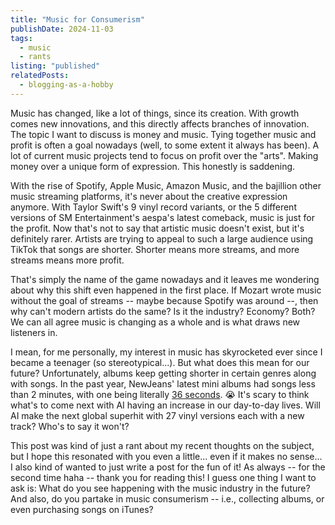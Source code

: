 ```yaml
---
title: "Music for Consumerism"
publishDate: 2024-11-03
tags:
  - music
  - rants
listing: "published"
relatedPosts:
  - blogging-as-a-hobby
---
```


Music has changed, like a lot of things, since its creation. With growth comes new innovations, and this directly
affects branches of innovation. The topic I want to discuss is money and music. Tying together music and profit is often
a goal nowadays (well, to some extent it always has been). A lot of current music projects tend to focus on profit over
the "arts". Making money over a unique form of expression. This honestly is saddening.

With the rise of Spotify, Apple Music, Amazon Music, and the bajillion other music streaming platforms, it's never about
the creative expression anymore. With Taylor Swift's 9 vinyl record variants, or the 5 different versions of SM
Entertainment's aespa's latest comeback, music is just for the profit. Now that's not to say that artistic music doesn't
exist, but it's definitely rarer. Artists are trying to appeal to such a large audience using TikTok that songs are
shorter. Shorter means more streams, and more streams means more profit.

That's simply the name of the game nowadays and it leaves me wondering about why this shift even happened in the first
place. If Mozart wrote music without the goal of streams -- maybe because Spotify was around --, then why can't modern
artists do the same? Is it the industry? Economy? Both? We can all agree music is changing as a whole and is what draws
new listeners in.

I mean, for me personally, my interest in music has skyrocketed ever since I became a teenager (so stereotypical...).
But what does this mean for our future? Unfortunately, albums keep getting shorter in certain genres along with songs.
In the past year, NewJeans' latest mini albums had songs less than 2 minutes, with one being
literally [36 seconds](https://www.youtube.com/watch?v=SXM1q0CTfew). 😭 It's scary to think what's to come next with AI
having an increase in our day-to-day lives. Will AI make the next global superhit with 27 vinyl versions each with a new
track? Who's to say it won't?

This post was kind of just a rant about my recent thoughts on the subject, but I hope this resonated with you even a
little... even if it makes no sense... I also kind of wanted to just write a post for the fun of it! As always -- for
the second time haha -- thank you for reading this! I guess one thing I want to ask is: What do you see happening with
the music industry in the future? And also, do you partake in music consumerism -- i.e., collecting albums, or even
purchasing songs on iTunes?
